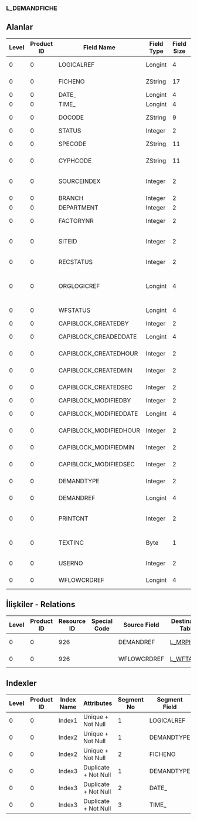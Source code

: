 ### L_DEMANDFICHE

## Alanlar

**Level**|**Product ID**|**Field Name**|**Field Type**|**Field Size**|**Field Offset**|**Türkçe Açıklama**|**Expression**
-----|-----|-----|-----|-----|-----|-----|-----
0|0|LOGICALREF|Longint|4|0|Logical Reference|Logical Reference
0|0|FICHENO|ZString|17|4|Fiş Numarası|Fiche Number
0|0|DATE_|Longint|4|21|Tarih|Date
0|0|TIME_|Longint|4|25|Zaman|Time
0|0|DOCODE|ZString|9|29|Belge Numarası|Document Number
0|0|STATUS|Integer|2|38|Durumu|Status
0|0|SPECODE|ZString|11|40|Özel Kod|Auxiliary Code
0|0|CYPHCODE|ZString|11|51|Yetki Kodu|Authorization Code
0|0|SOURCEINDEX|Integer|2|62|Kaynak Ambar Numarası|Resource Warehouse number
0|0|BRANCH|Integer|2|64|Şube|Branch
0|0|DEPARTMENT|Integer|2|66|Bölüm|Department
0|0|FACTORYNR|Integer|2|68|Fabrika Numarası|Factory Number
0|0|SITEID|Integer|2|70|Veri Merkezi|Data Processing Site
0|0|RECSTATUS|Integer|2|72|Kayıt Durumu|Record Status
0|0|ORGLOGICREF|Longint|4|74|Orijinal Kayıt Log. Ref.|Original Record Logical Reference
0|0|WFSTATUS|Longint|4|78|Kullanımda Değil|Not In Use
0|0|CAPIBLOCK_CREATEDBY|Integer|2|82|Oluşturan|Created By
0|0|CAPIBLOCK_CREADEDDATE|Longint|4|84|Oluşturulma Tarihi|Created Date
0|0|CAPIBLOCK_CREATEDHOUR|Integer|2|88|Oluşturulma Saati|Created Hour
0|0|CAPIBLOCK_CREATEDMIN|Integer|2|90|Oluşturulma Dakikası|Created Minute
0|0|CAPIBLOCK_CREATEDSEC|Integer|2|92|Oluşturulma Saniyesi|Created Second
0|0|CAPIBLOCK_MODIFIEDBY|Integer|2|94|Değiştiren|Modified By
0|0|CAPIBLOCK_MODIFIEDDATE|Longint|4|96|Değiştirilme Tarihi|Modified Date
0|0|CAPIBLOCK_MODIFIEDHOUR|Integer|2|100|Değiştirilme Saati|Modified Hour
0|0|CAPIBLOCK_MODIFIEDMIN|Integer|2|102|Değiştirilme Dakikası|Modified Minute
0|0|CAPIBLOCK_MODIFIEDSEC|Integer|2|104|Değiştirilme Saniyesi|Modified Second
0|0|DEMANDTYPE|Integer|2|106|Talep Türü|Demand Entry Type
0|0|DEMANDREF|Longint|4|108|MRPHEAD Ref.|MRPHEAD Reference
0|0|PRINTCNT|Integer|2|112|Basılmış Toplam Hesap|Total Count Of Printed
0|0|TEXTINC|Byte|1|114|Ayrıntılı Açıklama İçerir|Contains Detail Description
0|0|USERNO|Integer|2|115|Kullanıcı numarası|User Number
0|0|WFLOWCRDREF|Longint|4|117|İş Akış Kartı Referansı|WFTASK Reference

## İlişkiler - Relations

**Level**|**Product ID**|**Resource ID**|**Special Code**|**Source Field**|**Destination Table**|**Destination Field**|**Relation Type**|**Extra Condition**
-----|-----|-----|-----|-----|-----|-----|-----|-----
0|0|926||DEMANDREF|[L_MRPHEAD](../LG_MRPHEAD "L_MRPHEAD")|LOGICALREF|one-to-one|
0|0|926||WFLOWCRDREF|[L_WFTASK](../LDDS-Res "L_WFTASK")|LOGICALREF|one-to-one|

## Indexler

**Level**|**Product ID**|**Index Name**|**Attributes**|**Segment No**|**Segment Field**|**Sense**
-----|-----|-----|-----|-----|-----|-----
0|0|Index1|Unique + Not Null|1|LOGICALREF|Ascending
0|0|Index2|Unique + Not Null|1|DEMANDTYPE|Ascending
0|0|Index2|Unique + Not Null|2|FICHENO|Ascending
0|0|Index3|Duplicate + Not Null|1|DEMANDTYPE|Ascending
0|0|Index3|Duplicate + Not Null|2|DATE_|Ascending
0|0|Index3|Duplicate + Not Null|3|TIME_|Ascending
